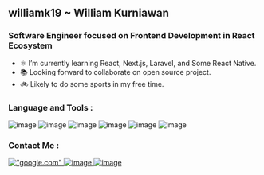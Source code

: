 <!-- ![image](img/header.svg) -->
## williamk19 ~ William Kurniawan
### Software Engineer focused on Frontend Development in React Ecosystem
<!--
**william-nod/william-nod** is a ✨ _special_ ✨ repository because its `README.md` (this file) appears on your GitHub profile.
-->

- ⚛️ I’m currently learning React, Next.js, Laravel, and Some React Native.
- 📚 Looking forward to collaborate on open source project.
- 🚲 Likely to do some sports in my free time.

### Language and Tools :
![image](https://img.shields.io/badge/PHP-777BB4?style=for-the-badge&logo=php&logoColor=white)
![image](https://img.shields.io/badge/JavaScript-323330?style=for-the-badge&logo=javascript&logoColor=F7DF1E)
![image](https://img.shields.io/badge/TypeScript-007ACC?style=for-the-badge&logo=typescript&logoColor=white)
![image](https://img.shields.io/badge/Java-ED8B00?style=for-the-badge&logo=java&logoColor=white)
![image](https://img.shields.io/badge/React-20232A?style=for-the-badge&logo=react&logoColor=61DAFB)
![image](https://img.shields.io/badge/Laravel-FF2D20?style=for-the-badge&logo=laravel&logoColor=white)

### Contact Me :
<a href="https://www.instagram.com/williamk19/">!["google.com"](https://img.shields.io/badge/Instagram-E4405F?style=for-the-badge&logo=instagram&logoColor=white)
<a href="https://www.linkedin.com/in/williamk19/">
![image](https://img.shields.io/badge/LinkedIn-0077B5?style=for-the-badge&logo=linkedin&logoColor=white)
<a href="mailto:williamkurniawan1144@gmail.com">
![image](https://img.shields.io/badge/Gmail-D14836?style=for-the-badge&logo=gmail&logoColor=white)



